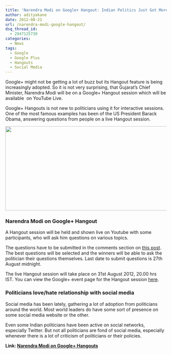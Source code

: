 ```yaml
---
title: 'Narendra Modi on Google+ Hangout: Indian Politics Just Got More Social'
author: adityakane
date: 2012-08-21
url: /narendra-modi-google-hangout/
dsq_thread_id:
  - 2947125739
categories:
  - News
tags:
  - Google
  - Google Plus
  - Hangouts
  - Social Media
---
```

Google+ might not be getting a lot of buzz but its Hangout feature is being increasingly adopted. So it is not very surprising, that Gujarat’s Chief Minister, Narendra Modi will be on a Google+ Hangout session which will be available  on YouTube Live.

Google+ Hangouts is not new to politicians using it for interactive sessions. One of the most famous examples has been of the US President Barack Obama, answering questions from people on a live Hangout session.

[<img class="alignnone  wp-image-60983" title="Narendra_modi_hangout_session" src="http://cdn.devilsworkshop.org/files/2012/08/Narendra_modi_hangout_session.png" alt="" width="549" height="263" />][1]

### Narendra Modi on Google+ Hangout

A Hangout session will be held and shown live on Youtube with some participants, who will ask him questions on various topics.

The questions have to be submitted in the comments section on <a href="http://www.narendramodi.in/hangout-comment/" onclick="_gaq.push(['_trackEvent', 'outbound-article', 'http://www.narendramodi.in/hangout-comment/', 'this post']);" >this post</a>. The best questions will be selected and the winners will be able to ask the politician their questions themselves. Last date to submit questions is 27th August midnight.

The live Hangout session will take place on 31st August 2012, 20.00 hrs IST. You can view the Google+ event page for the Hangout session <a href="https://plus.google.com/events/cvrbo15374r4k1pu3f8vf67hb4s/111867601943112287803" onclick="_gaq.push(['_trackEvent', 'outbound-article', 'https://plus.google.com/events/cvrbo15374r4k1pu3f8vf67hb4s/111867601943112287803', 'here']);" >here</a>.

### Politicians love/hate relationship with social media

Social media has been lately, gathering a lot of adoption from politicians around the world. Most world leaders do have some sort of presence on some social media website or the other.

Even some Indian politicians have been active on social networks, especially Twitter. But not all politicians are fond of social media, especially whenever there is a lot of criticism of politicians or their policies.

**Link: <a href="https://plus.google.com/events/cvrbo15374r4k1pu3f8vf67hb4s/111867601943112287803" onclick="_gaq.push(['_trackEvent', 'outbound-article', 'https://plus.google.com/events/cvrbo15374r4k1pu3f8vf67hb4s/111867601943112287803', 'Narendra Modi on Google+ Hangouts']);" >Narendra Modi on Google+ Hangouts</a>**

 [1]: http://cdn.devilsworkshop.org/files/2012/08/Narendra_modi_hangout_session.png
